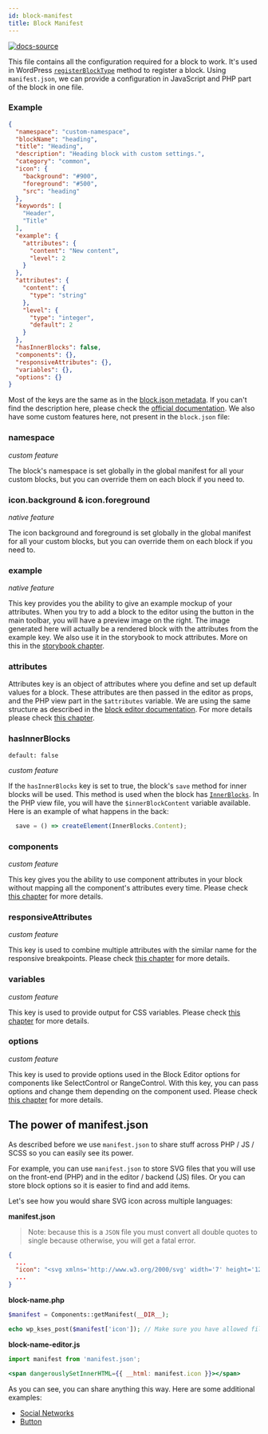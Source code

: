 ```yaml
---
id: block-manifest
title: Block Manifest
---
```


[![docs-source](https://img.shields.io/badge/source-eightshift--frontend--libs-yellow?style=for-the-badge&logo=javascript&labelColor=2a2a2a)](https://github.com/infinum/eightshift-frontend-libs/tree/develop/blocks/init/src/Blocks/)


This file contains all the configuration required for a block to work. It's used in WordPress [`registerBlockType`](https://developer.wordpress.org/block-editor/developers/block-api/block-registration/) method to register a block. Using `manifest.json`, we can provide a configuration in JavaScript and PHP part of the block in one file.

### Example

```json
{
  "namespace": "custom-namespace",
  "blockName": "heading",
  "title": "Heading",
  "description": "Heading block with custom settings.",
  "category": "common",
  "icon": {
    "background": "#900",
    "foreground": "#500",
    "src": "heading"
  },
  "keywords": [
    "Header",
    "Title"
  ],
  "example": {
    "attributes": {
      "content": "New content",
      "level": 2
    }
  },
  "attributes": {
    "content": {
      "type": "string"
    },
    "level": {
      "type": "integer",
      "default": 2
    }
  },
  "hasInnerBlocks": false,
  "components": {},
  "responsiveAttributes": {},
  "variables": {},
  "options": {}
}
```

Most of the keys are the same as in the [block.json metadata](https://developer.wordpress.org/block-editor/reference-guides/block-api/block-metadata/). If you can't find the description here, please check the [official documentation](https://developer.wordpress.org/block-editor/developers/block-api/block-registration/). We also have some custom features here, not present in the `block.json` file:

### namespace

*custom feature*

The block's namespace is set globally in the global manifest for all your custom blocks, but you can override them on each block if you need to.

### icon.background & icon.foreground

*native feature*

The icon background and foreground is set globally in the global manifest for all your custom blocks, but you can override them on each block if you need to.

### example

*native feature*

This key provides you the ability to give an example mockup of your attributes. When you try to add a block to the editor using the button in the main toolbar, you will have a preview image on the right. The image generated here will actually be a rendered block with the attributes from the example key. We also use it in the storybook to mock attributes. More on this in the [storybook chapter](blocks-storybook).

### attributes
Attributes key is an object of attributes where you define and set up default values for a block. These attributes are then passed in the editor as props, and the PHP view part in the `$attributes` variable.
We are using the same structure as described in the [block editor documentation](https://developer.wordpress.org/block-editor/developers/block-api/block-attributes/). For more details please check [this chapter](blocks-attributes).

### hasInnerBlocks
`default: false`

*custom feature*

If the `hasInnerBlocks` key is set to true, the block's `save` method for inner blocks will be used. This method is used when the block has [`InnerBlocks`](https://github.com/WordPress/gutenberg/tree/master/packages/block-editor/src/components/inner-blocks). In the PHP view file, you will have the `$innerBlockContent` variable available. Here is an example of what happens in the back:

```js
  save = () => createElement(InnerBlocks.Content);
```

### components

*custom feature*

This key gives you the ability to use component attributes in your block without mapping all the component's attributes every time. Please check [this chapter](blocks-component-in-block) for more details.

### responsiveAttributes

*custom feature*

This key is used to combine multiple attributes with the similar name for the responsive breakpoints. Please check [this chapter](blocks-styles) for more details.

### variables

*custom feature*

This key is used to provide output for CSS variables. Please check [this chapter](blocks-styles) for more details.

### options

*custom feature*

This key is used to provide options used in the Block Editor options for components like SelectControl or RangeControl. With this key, you can pass options and change them depending on the component used. Please check [this chapter](blocks-component-in-block) for more details.

## The power of manifest.json

As described before we use `manifest.json` to share stuff across PHP / JS / SCSS so you can easily see its power.

For example, you can use `manifest.json` to store SVG files that you will use on the front-end (PHP) and in the editor / backend (JS) files. Or you can store block options so it is easier to find and add items.

Let's see how you would share SVG icon across multiple languages:

**manifest.json**

> Note: because this is a `JSON` file you must convert all double quotes to single because otherwise, you will get a fatal error.

```json
{
  ...
  "icon": "<svg xmlns='http://www.w3.org/2000/svg' width='7' height='12' viewBox='0 0 320 512'><path fill='currentColor' d='M285.476 272.971L91.132 467.314c-9.373 9.373-24.569 9.373-33.941 0l-22.667-22.667c-9.357-9.357-9.375-24.522-.04-33.901L188.505 256 34.484 101.255c-9.335-9.379-9.317-24.544.04-33.901l22.667-22.667c9.373-9.373 24.569-9.373 33.941 0L285.475 239.03c9.373 9.372 9.373 24.568.001 33.941z'></path></svg>",
  ...
}
```

**block-name.php**
```php
$manifest = Components::getManifest(__DIR__);

echo wp_kses_post($manifest['icon']); // Make sure you have allowed filters for all SVG attributes.
```

**block-name-editor.js**
```jsx
import manifest from 'manifest.json';

<span dangerouslySetInnerHTML={{ __html: manifest.icon }}></span>
```

As you can see, you can share anything this way. Here are some additional examples:
* [Social Networks](https://github.com/infinum/eightshift-frontend-libs/blob/develop/blocks/init/src/Blocks/components/social-networks/manifest.json)
* [Button](https://github.com/infinum/eightshift-frontend-libs/blob/develop/blocks/init/src/Blocks/components/button/manifest.json)
